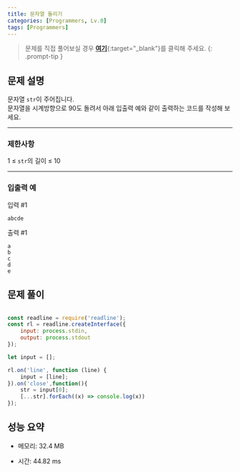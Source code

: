 ```yaml
---
title: 문자열 돌리기
categories: [Programmers, Lv.0]
tags: [Programmers]
---
```


> 문제를 직접 풀어보실 경우 [**여기**](https://school.programmers.co.kr/learn/courses/30/lessons/181945){:target="_blank"}를 클릭해 주세요.
{: .prompt-tip }

## 문제 설명

<p>문자열 <code>str</code>이 주어집니다.<br>
문자열을 시계방향으로 90도 돌려서 아래 입출력 예와 같이 출력하는 코드를 작성해 보세요.</p>

<hr>

### 제한사항

<p>1 ≤ <code>str</code>의 길이 ≤ 10</p>

<hr>

### 입출력 예

<p>입력 #1</p>
<div class="highlight"><pre class="codehilite"><code>abcde
</code></pre></div>
<p>출력 #1</p>
<div class="highlight"><pre class="codehilite"><code>a
b
c
d
e
</code></pre></div>

## 문제 풀이

```js

const readline = require('readline');
const rl = readline.createInterface({
    input: process.stdin,
    output: process.stdout
});

let input = [];

rl.on('line', function (line) {
    input = [line];
}).on('close',function(){
    str = input[0];
    [...str].forEach((x) => console.log(x))
});

```

## 성능 요약

- 메모리: 32.4 MB

- 시간: 44.82 ms

